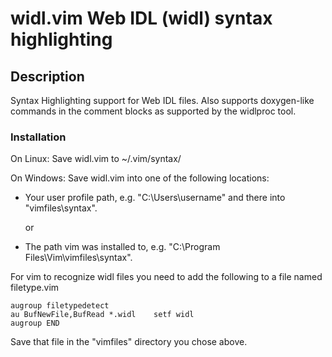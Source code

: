 # widl.vim Web IDL (widl) syntax highlighting

## Description
Syntax Highlighting support for Web IDL files. Also supports doxygen-like commands in the comment blocks as supported by the widlproc tool.
 
### Installation
On Linux: 
Save widl.vim to ~/.vim/syntax/ 

On Windows: 
Save widl.vim into one of the following locations: 

* Your user profile path, e.g. "C:\Users\username\" and there into "vimfiles\syntax\". 

  or 

* The path vim was installed to, e.g. "C:\Program Files\Vim\vimfiles\syntax\". 

For vim to recognize widl files you need to add the following to a file named filetype.vim 

```
augroup filetypedetect 
au BufNewFile,BufRead *.widl	setf widl 
augroup END 
```

Save that file in the "vimfiles" directory you chose above.

